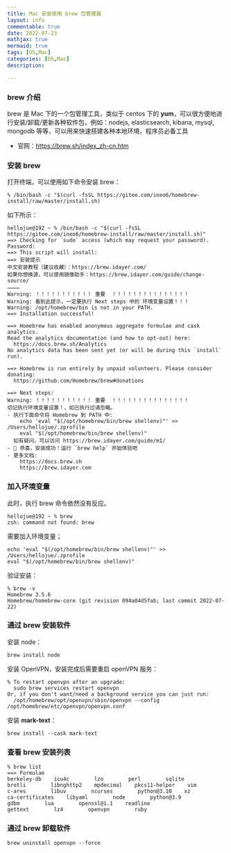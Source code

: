 ```yaml
---
title: Mac 安装使用 brew 包管理器
layout: info
commentable: true
date: 2022-07-23
mathjax: true
mermaid: true
tags: [OS,Mac]
categories: [OS,Mac]
description:

---
```


### brew 介绍

brew 是 Mac 下的一个包管理工具，类似于 centos 下的 **yum**，可以很方便地进行安装/卸载/更新各种软件包，例如：nodejs, elasticsearch, kibana, mysql, mongodb 等等，可以用来快速搭建各种本地环境，程序员必备工具

- 官网：https://brew.sh/index_zh-cn.htm

<!--more-->

### 安装 brew

打开终端，可以使用如下命令安装 brew：

```
% /bin/bash -c "$(curl -fsSL https://gitee.com/ineo6/homebrew-install/raw/master/install.sh)
```

如下所示：

```
hellojue@192 ~ % /bin/bash -c "$(curl -fsSL https://gitee.com/ineo6/homebrew-install/raw/master/install.sh)"
==> Checking for `sudo` access (which may request your password).
Password:
==> This script will install:
==> 安装提示
中文安装教程（建议收藏）：https://brew.idayer.com/
如果你想换源，可以使用镜像助手：https://brew.idayer.com/guide/change-source/
…………
Warning: ！！！！！！！！！！！ 重要  ！！！！！！！！！！！！！！！
Warning: 看到此提示，一定要执行 Next steps 中的 环境变量设置！！！
Warning: /opt/homebrew/bin is not in your PATH.
==> Installation successful!

==> Homebrew has enabled anonymous aggregate formulae and cask analytics.
Read the analytics documentation (and how to opt-out) here:
  https://docs.brew.sh/Analytics
No analytics data has been sent yet (or will be during this `install` run).

==> Homebrew is run entirely by unpaid volunteers. Please consider donating:
  https://github.com/Homebrew/brew#donations

==> Next steps:
Warning: ！！！！！！！！！！！ 重要  ！！！！！！！！！！！！！！！
切记执行环境变量设置！，如已执行过请忽略。
- 执行下面命令将 Homebrew 到 PATH 中:
    echo 'eval "$(/opt/homebrew/bin/brew shellenv)"' >> /Users/hellojue/.zprofile
    eval "$(/opt/homebrew/bin/brew shellenv)"
  如有疑问，可以访问 https://brew.idayer.com/guide/m1/
- 🎉 恭喜，安装成功！运行 `brew help` 开始体验吧
- 更多文档: 
    https://docs.brew.sh
    https://brew.idayer.com
```

### 加入环境变量

此时，执行 brew 命令依然没有反应。

```
hellojue@192 ~ % brew
zsh: command not found: brew
```

需要加入环境变量；

```
echo 'eval "$(/opt/homebrew/bin/brew shellenv)"' >> /Users/hellojue/.zprofile
eval "$(/opt/homebrew/bin/brew shellenv)"
```

验证安装：

```
% brew -v
Homebrew 3.5.6
Homebrew/homebrew-core (git revision 094a04d5fab; last commit 2022-07-22)
```

### 通过 brew 安装软件

安装 node：

```
brew install node
```

安装 OpenVPN，安装完成后需要重启 openVPN 服务：

```
% To restart openvpn after an upgrade:
  sudo brew services restart openvpn
Or, if you don't want/need a background service you can just run:
  /opt/homebrew/opt/openvpn/sbin/openvpn --config /opt/homebrew/etc/openvpn/openvpn.conf
```

安装 **mark-text**：

```
brew install --cask mark-text
```

### 查看 brew 安装列表

```
% brew list
==> Formulae
berkeley-db    icu4c        lzo        perl        sqlite
brotli        libnghttp2    mpdecimal    pkcs11-helper    vim
c-ares        libuv        ncurses        python@3.10    xz
ca-certificates    libyaml        node        python@3.9
gdbm        lua        openssl@1.1    readline
gettext        lz4        openvpn        ruby
```

### 通过 brew 卸载软件

```
brew uninstall openvpn --force
```
